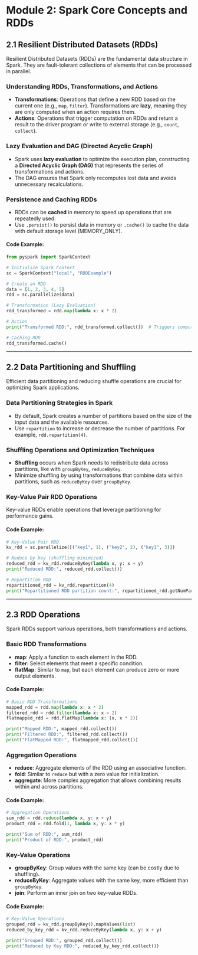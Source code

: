 # Module 2: Spark Core Concepts and RDDs

## 2.1 Resilient Distributed Datasets (RDDs)
Resilient Distributed Datasets (RDDs) are the fundamental data structure in Spark. They are fault-tolerant collections of elements that can be processed in parallel. 

### Understanding RDDs, Transformations, and Actions
- **Transformations**: Operations that define a new RDD based on the current one (e.g., `map`, `filter`). Transformations are **lazy**, meaning they are only computed when an action requires them.
- **Actions**: Operations that trigger computation on RDDs and return a result to the driver program or write to external storage (e.g., `count`, `collect`).

### Lazy Evaluation and DAG (Directed Acyclic Graph)
- Spark uses **lazy evaluation** to optimize the execution plan, constructing a **Directed Acyclic Graph (DAG)** that represents the series of transformations and actions.
- The DAG ensures that Spark only recomputes lost data and avoids unnecessary recalculations.

### Persistence and Caching RDDs
- RDDs can be **cached** in memory to speed up operations that are repeatedly used.
- Use `.persist()` to persist data in memory or `.cache()` to cache the data with default storage level (MEMORY_ONLY).

#### Code Example:
```python
from pyspark import SparkContext

# Initialize Spark Context
sc = SparkContext("local", "RDDExample")

# Create an RDD
data = [1, 2, 3, 4, 5]
rdd = sc.parallelize(data)

# Transformation (Lazy Evaluation)
rdd_transformed = rdd.map(lambda x: x * 2)

# Action
print("Transformed RDD:", rdd_transformed.collect())  # Triggers computation

# Caching RDD
rdd_transformed.cache()
```

---

## 2.2 Data Partitioning and Shuffling
Efficient data partitioning and reducing shuffle operations are crucial for optimizing Spark applications.

### Data Partitioning Strategies in Spark
- By default, Spark creates a number of partitions based on the size of the input data and the available resources.
- Use `repartition` to increase or decrease the number of partitions. For example, `rdd.repartition(4)`.

### Shuffling Operations and Optimization Techniques
- **Shuffling** occurs when Spark needs to redistribute data across partitions, like with `groupByKey`, `reduceByKey`.
- Minimize shuffling by using transformations that combine data within partitions, such as `reduceByKey` over `groupByKey`.

### Key-Value Pair RDD Operations
Key-value RDDs enable operations that leverage partitioning for performance gains.

#### Code Example:
```python
# Key-Value Pair RDD
kv_rdd = sc.parallelize([("key1", 1), ("key2", 2), ("key1", 3)])

# Reduce by key (shuffling minimized)
reduced_rdd = kv_rdd.reduceByKey(lambda x, y: x + y)
print("Reduced RDD:", reduced_rdd.collect())

# Repartition RDD
repartitioned_rdd = kv_rdd.repartition(4)
print("Repartitioned RDD partition count:", repartitioned_rdd.getNumPartitions())
```

---

## 2.3 RDD Operations
Spark RDDs support various operations, both transformations and actions.

### Basic RDD Transformations
- **map**: Apply a function to each element in the RDD.
- **filter**: Select elements that meet a specific condition.
- **flatMap**: Similar to `map`, but each element can produce zero or more output elements.

#### Code Example:
```python
# Basic RDD Transformations
mapped_rdd = rdd.map(lambda x: x * 2)
filtered_rdd = rdd.filter(lambda x: x > 2)
flatmapped_rdd = rdd.flatMap(lambda x: (x, x * 2))

print("Mapped RDD:", mapped_rdd.collect())
print("Filtered RDD:", filtered_rdd.collect())
print("FlatMapped RDD:", flatmapped_rdd.collect())
```

### Aggregation Operations
- **reduce**: Aggregate elements of the RDD using an associative function.
- **fold**: Similar to `reduce` but with a zero value for initialization.
- **aggregate**: More complex aggregation that allows combining results within and across partitions.

#### Code Example:
```python
# Aggregation Operations
sum_rdd = rdd.reduce(lambda x, y: x + y)
product_rdd = rdd.fold(1, lambda x, y: x * y)

print("Sum of RDD:", sum_rdd)
print("Product of RDD:", product_rdd)
```

### Key-Value Operations
- **groupByKey**: Group values with the same key (can be costly due to shuffling).
- **reduceByKey**: Aggregate values with the same key, more efficient than `groupByKey`.
- **join**: Perform an inner join on two key-value RDDs.

#### Code Example:
```python
# Key-Value Operations
grouped_rdd = kv_rdd.groupByKey().mapValues(list)
reduced_by_key_rdd = kv_rdd.reduceByKey(lambda x, y: x + y)

print("Grouped RDD:", grouped_rdd.collect())
print("Reduced by Key RDD:", reduced_by_key_rdd.collect())
```
